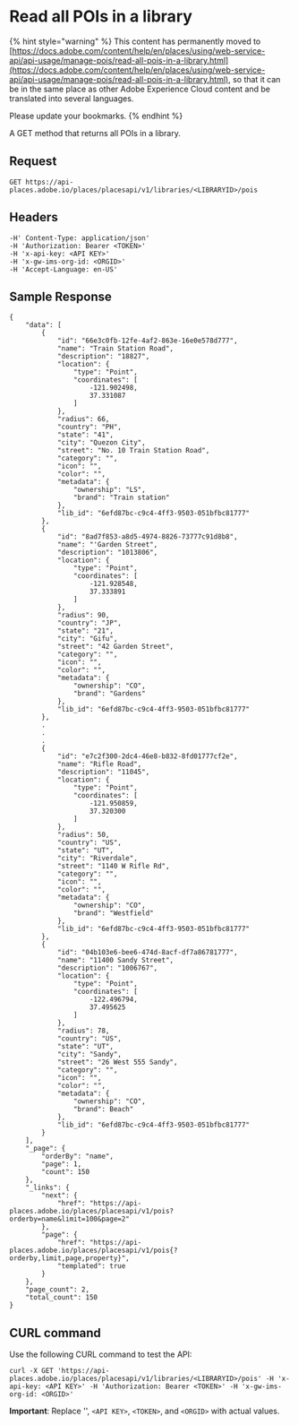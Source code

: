 # Read all POIs in a library

{% hint style="warning" %}
This content has permanently moved to [https://docs.adobe.com/content/help/en/places/using/web-service-api/api-usage/manage-pois/read-all-pois-in-a-library.html](https://docs.adobe.com/content/help/en/places/using/web-service-api/api-usage/manage-pois/read-all-pois-in-a-library.html), so that it can be in the same place as other Adobe Experience Cloud content and be translated into several languages.

Please update your bookmarks.
{% endhint %}

A GET method that returns all POIs in a library.

## Request

```text
GET https://api-places.adobe.io/places/placesapi/v1/libraries/<LIBRARYID>/pois
```

## Headers

```text
-H' Content-Type: application/json'  
-H 'Authorization: Bearer <TOKEN>'  
-H 'x-api-key: <API KEY>'  
-H 'x-gw-ims-org-id: <ORGID>'  
-H 'Accept-Language: en-US'
```

## Sample Response

```text
{
    "data": [
        {
            "id": "66e3c0fb-12fe-4af2-863e-16e0e578d777",
            "name": "Train Station Road",
            "description": "18827",
            "location": {
                "type": "Point",
                "coordinates": [
                    -121.902498,
                    37.331087
                ]
            },
            "radius": 66,
            "country": "PH",
            "state": "41",
            "city": "Quezon City",
            "street": "No. 10 Train Station Road",
            "category": "",
            "icon": "",
            "color": "",
            "metadata": {
                "ownership": "LS",
                "brand": "Train station"
            },
            "lib_id": "6efd87bc-c9c4-4ff3-9503-051bfbc81777"
        },
        {
            "id": "8ad7f853-a8d5-4974-8826-73777c91d8b8",
            "name": "'Garden Street",
            "description": "1013806",
            "location": {
                "type": "Point",
                "coordinates": [
                    -121.928548,
                    37.333891
                ]
            },
            "radius": 90,
            "country": "JP",
            "state": "21",
            "city": "Gifu",
            "street": "42 Garden Street",
            "category": "",
            "icon": "",
            "color": "",
            "metadata": {
                "ownership": "CO",
                "brand": "Gardens"
            },
            "lib_id": "6efd87bc-c9c4-4ff3-9503-051bfbc81777"
        },
        .
        .
        .
        {
            "id": "e7c2f300-2dc4-46e8-b832-8fd01777cf2e",
            "name": "Rifle Road",
            "description": "11045",
            "location": {
                "type": "Point",
                "coordinates": [
                    -121.950859,
                    37.320300
                ]
            },
            "radius": 50,
            "country": "US",
            "state": "UT",
            "city": "Riverdale",
            "street": "1140 W Rifle Rd",
            "category": "",
            "icon": "",
            "color": "",
            "metadata": {
                "ownership": "CO",
                "brand": "Westfield"
            },
            "lib_id": "6efd87bc-c9c4-4ff3-9503-051bfbc81777"
        },
        {
            "id": "04b103e6-bee6-474d-8acf-df7a86781777",
            "name": "11400 Sandy Street",
            "description": "1006767",
            "location": {
                "type": "Point",
                "coordinates": [
                    -122.496794,
                    37.495625
                ]
            },
            "radius": 78,
            "country": "US",
            "state": "UT",
            "city": "Sandy",
            "street": "26 West 555 Sandy",
            "category": "",
            "icon": "",
            "color": "",
            "metadata": {
                "ownership": "CO",
                "brand": Beach"
            },
            "lib_id": "6efd87bc-c9c4-4ff3-9503-051bfbc81777"
        }
    ],
    "_page": {
        "orderBy": "name",
        "page": 1,
        "count": 150
    },
    "_links": {
        "next": {
            "href": "https://api-places.adobe.io/places/placesapi/v1/pois?orderby=name&limit=100&page=2"
        },
        "page": {
            "href": "https://api-places.adobe.io/places/placesapi/v1/pois{?orderby,limit,page,property}",
            "templated": true
        }
    },
    "page_count": 2,
    "total_count": 150
}
```

## CURL command

Use the following CURL command to test the API:

```text
curl -X GET 'https://api-places.adobe.io/places/placesapi/v1/libraries/<LIBRARYID>/pois' -H 'x-api-key: <API KEY>' -H 'Authorization: Bearer <TOKEN>' -H 'x-gw-ims-org-id: <ORGID>'
```

**Important**: Replace '', `<API KEY>`, `<TOKEN>`, and `<ORGID>` with actual values.

